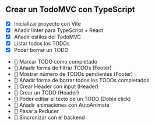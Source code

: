 ## Crear un TodoMVC con TypeScript

 - [x] Inicializar proyecto con Vite
 - [x] Añadir linter para TypeScript + React
 - [x] Añadir estilos del TodoMVC
 - [x] Listar todos los TODOs
 - [x] Poder borrar un TODO
 - [] Marcar TODO como completado
 - [] Añadir forma de filtrar TODOs (Footer)
 - [] Mostrar número de TODOs pendientes (Footer)
 - [] Añadir forma de borrar todos los TODOs completados
 - [] Crear Header con input (Header)
 - [] Crear un TODO (Header)
 - [] Poder editar el texto de un TODO (Doble click)
 - [] Añadir animaciones con AutoAnimate
 - [] Pasar a Reducer
 - [] Sincronizar con el backend

